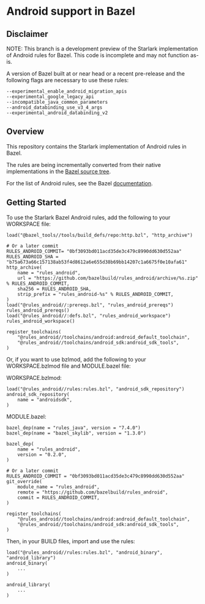 # Android support in Bazel

## Disclaimer

NOTE: This branch is a development preview of the Starlark implementation of Android rules for Bazel. This code is incomplete and may not function as-is.

A version of Bazel built at or near head or a recent pre-release and the following flags are necessary to use these rules:

```
--experimental_enable_android_migration_apis
--experimental_google_legacy_api
--incompatible_java_common_parameters
--android_databinding_use_v3_4_args
--experimental_android_databinding_v2
```

## Overview

This repository contains the Starlark implementation of Android rules in Bazel.

The rules are being incrementally converted from their native implementations
in the [Bazel source
tree](https://source.bazel.build/bazel/+/master:src/main/java/com/google/devtools/build/lib/rules/android/).

For the list of Android rules, see the Bazel [documentation](https://docs.bazel.build/versions/master/be/android.html).

## Getting Started
To use the Starlark Bazel Android rules, add the following to your WORKSPACE file:


    load("@bazel_tools//tools/build_defs/repo:http.bzl", "http_archive")

    # Or a later commit
    RULES_ANDROID_COMMIT= "0bf3093bd011acd35de3c479c8990dd630d552aa"
    RULES_ANDROID_SHA = "b75a673a66c157138ab53f4d8612a6e655d38b69bb14207c1a6675f0e10afa61"
    http_archive(
        name = "rules_android",
        url = "https://github.com/bazelbuild/rules_android/archive/%s.zip" % RULES_ANDROID_COMMIT,
        sha256 = RULES_ANDROID_SHA,
        strip_prefix = "rules_android-%s" % RULES_ANDROID_COMMIT,
    )
    load("@rules_android//:prereqs.bzl", "rules_android_prereqs")
    rules_android_prereqs()
    load("@rules_android//:defs.bzl", "rules_android_workspace")
    rules_android_workspace()

    register_toolchains(
        "@rules_android//toolchains/android:android_default_toolchain",
        "@rules_android//toolchains/android_sdk:android_sdk_tools",
    )


Or, if you want to use bzlmod, add the following to your WORKSPACE.bzlmod file and MODULE.bazel file:

WORKSPACE.bzlmod:

    load("@rules_android//rules:rules.bzl", "android_sdk_repository")
    android_sdk_repository(
        name = "androidsdk",
    )

MODULE.bazel:

    bazel_dep(name = "rules_java", version = "7.4.0")
    bazel_dep(name = "bazel_skylib", version = "1.3.0")

    bazel_dep(
        name = "rules_android",
        version = "0.2.0",
    )

    # Or a later commit
    RULES_ANDROID_COMMIT = "0bf3093bd011acd35de3c479c8990dd630d552aa"
    git_override(
        module_name = "rules_android",
        remote = "https://github.com/bazelbuild/rules_android",
        commit = RULES_ANDROID_COMMIT,
    )

    register_toolchains(
        "@rules_android//toolchains/android:android_default_toolchain",
        "@rules_android//toolchains/android_sdk:android_sdk_tools",
    )



Then, in your BUILD files, import and use the rules:

    load("@rules_android//rules:rules.bzl", "android_binary", "android_library")
    android_binary(
        ...
    )

    android_library(
        ...
    )
